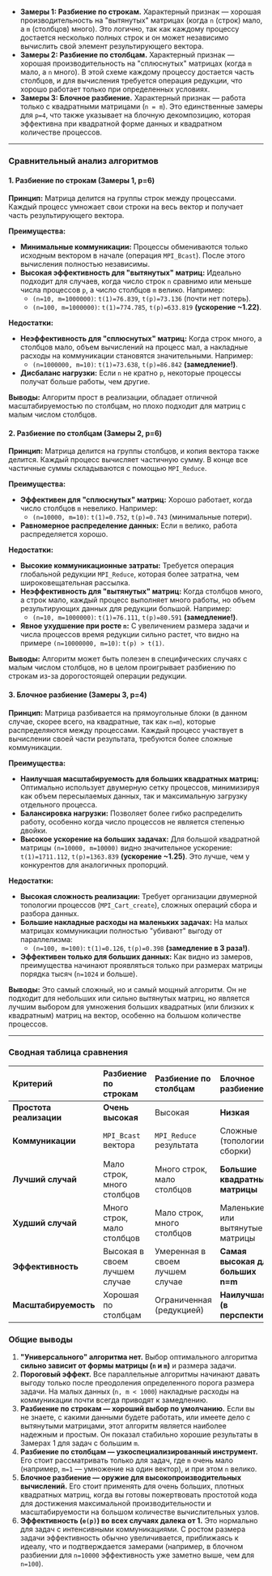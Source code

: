 *   **Замеры 1: Разбиение по строкам.** Характерный признак — хорошая производительность на "вытянутых" матрицах (когда `n` (строк) мало, а `m` (столбцов) много). Это логично, так как каждому процессу достается несколько полных строк и он может независимо вычислить свой элемент результирующего вектора.
*   **Замеры 2: Разбиение по столбцам.** Характерный признак — хорошая производительность на "сплюснутых" матрицах (когда `m` мало, а `n` много). В этой схеме каждому процессу достается часть столбцов, и для вычисления требуется операция редукции, что хорошо работает только при определенных условиях.
*   **Замеры 3: Блочное разбиение.** Характерный признак — работа только с квадратными матрицами (`n = m`). Это единственные замеры для `p=4`, что также указывает на блочную декомпозицию, которая эффективна при квадратной форме данных и квадратном количестве процессов.

---

### Сравнительный анализ алгоритмов

#### 1. Разбиение по строкам (Замеры 1, p=6)

**Принцип:** Матрица делится на группы строк между процессами. Каждый процесс умножает свои строки на весь вектор и получает часть результирующего вектора.

**Преимущества:**
*   **Минимальные коммуникации:** Процессы обмениваются только исходным вектором в начале (операция `MPI_Bcast`). После этого вычисления полностью независимы.
*   **Высокая эффективность для "вытянутых" матриц:** Идеально подходит для случаев, когда число строк `n` сравнимо или меньше числа процессов `p`, а число столбцов `m` велико. Например:
    *   `(n=10, m=1000000)`: `t(1)=76.839`, `t(p)=73.136` (почти нет потерь).
    *   `(n=100, m=1000000)`: `t(1)=774.785`, `t(p)=633.819` **(ускорение ~1.22)**.

**Недостатки:**
*   **Неэффективность для "сплюснутых" матриц:** Когда строк много, а столбцов мало, объем вычислений на процесс мал, а накладные расходы на коммуникации становятся значительными. Например:
    *   `(n=1000000, m=10)`: `t(1)=73.638`, `t(p)=86.842` **(замедление!)**.
*   **Дисбаланс нагрузки:** Если `n` не кратно `p`, некоторые процессы получат больше работы, чем другие.

**Выводы:** Алгоритм прост в реализации, обладает отличной масштабируемостью по столбцам, но плохо подходит для матриц с малым числом столбцов.

#### 2. Разбиение по столбцам (Замеры 2, p=6)

**Принцип:** Матрица делится на группы столбцов, и копия вектора также делится. Каждый процесс вычисляет частичную сумму. В конце все частичные суммы складываются с помощью `MPI_Reduce`.

**Преимущества:**
*   **Эффективен для "сплюснутых" матриц:** Хорошо работает, когда число столбцов `m` невелико. Например:
    *   `(n=10000, m=10)`: `t(1)=0.752`, `t(p)=0.743` (минимальные потери).
*   **Равномерное распределение данных:** Если `m` велико, работа распределяется хорошо.

**Недостатки:**
*   **Высокие коммуникационные затраты:** Требуется операция глобальной редукции `MPI_Reduce`, которая более затратна, чем широковещательная рассылка.
*   **Неэффективность для "вытянутых" матриц:** Когда столбцов много, а строк мало, каждый процесс выполняет много работы, но объем результирующих данных для редукции большой. Например:
    *   `(n=10, m=1000000)`: `t(1)=76.111`, `t(p)=80.591` **(замедление!)**.
*   **Явное ухудшение при росте `n`:** С увеличением размера задачи и числа процессов время редукции сильно растет, что видно на примере `(n=10000000, m=10)`: `t(p) > t(1)`.

**Выводы:** Алгоритм может быть полезен в специфических случаях с малым числом столбцов, но в целом проигрывает разбиению по строкам из-за дорогостоящей операции редукции.

#### 3. Блочное разбиение (Замеры 3, p=4)

**Принцип:** Матрица разбивается на прямоугольные блоки (в данном случае, скорее всего, на квадратные, так как `n=m`), которые распределяются между процессами. Каждый процесс участвует в вычислении своей части результата, требуются более сложные коммуникации.


**Преимущества:**
*   **Наилучшая масштабируемость для больших квадратных матриц:** Оптимально использует двумерную сетку процессов, минимизируя как объем пересылаемых данных, так и максимальную загрузку отдельного процесса.
*   **Балансировка нагрузки:** Позволяет более гибко распределить работу, особенно когда число процессов не является степенью двойки.
*   **Высокое ускорение на больших задачах:** Для большой квадратной матрицы `(n=10000, m=10000)` видно значительное ускорение: `t(1)=1711.112`, `t(p)=1363.839` **(ускорение ~1.25)**. Это лучше, чем у конкурентов для аналогичных пропорций.

**Недостатки:**
*   **Высокая сложность реализации:** Требует организации двумерной топологии процессов (`MPI_Cart_create`), сложных операций сбора и разбора данных.
*   **Большие накладные расходы на маленьких задачах:** На малых матрицах коммуникации полностью "убивают" выгоду от параллелизма:
    *   `(n=100, m=100)`: `t(1)=0.126`, `t(p)=0.398` **(замедление в 3 раза!)**.
*   **Эффективен только для больших данных:** Как видно из замеров, преимущества начинают проявляться только при размерах матрицы порядка тысяч (`n=1024` и больше).

**Выводы:** Это самый сложный, но и самый мощный алгоритм. Он не подходит для небольших или сильно вытянутых матриц, но является лучшим выбором для умножения больших квадратных (или близких к квадратным) матриц на вектор, особенно на большом количестве процессов.

---

### Сводная таблица сравнения

| Критерий | Разбиение по строкам | Разбиение по столбцам | Блочное разбиение |
| :--- | :--- | :--- | :--- |
| **Простота реализации** | **Очень высокая** | Высокая | **Низкая** |
| **Коммуникации** | `MPI_Bcast` вектора | `MPI_Reduce` результата | Сложные (топологии, сборки) |
| **Лучший случай** | Мало строк, много столбцов | Много строк, мало столбцов | **Большие квадратные матрицы** |
| **Худший случай** | Много строк, мало столбцов | Мало строк, много столбцов | Маленькие или вытянутые матрицы |
| **Эффективность** | Высокая в своем лучшем случае | Умеренная в своем лучшем случае | **Самая высокая для больших n=m** |
| **Масштабируемость** | Хорошая по столбцам | Ограниченная (редукцией) | **Наилучшая (в перспективе)** |

### Общие выводы

1.  **"Универсального" алгоритма нет.** Выбор оптимального алгоритма **сильно зависит от формы матрицы (`n` и `m`)** и размера задачи.
2.  **Пороговый эффект.** Все параллельные алгоритмы начинают давать выгоду только после преодоления определенного порога размера задачи. На малых данных (`n, m < 1000`) накладные расходы на коммуникации почти всегда приводят к замедлению.
3.  **Разбиение по строкам — хороший выбор по умолчанию.** Если вы не знаете, с какими данными будете работать, или имеете дело с вытянутыми матрицами, этот алгоритм является наиболее надежным и простым. Он показал стабильно хорошие результаты в Замерах 1 для задач с большим `m`.
4.  **Разбиение по столбцам — узкоспециализированный инструмент.** Его стоит рассматривать только для задач, где `m` очень мало (например, `m=1` — умножение на один вектор), и при этом `n` велико.
5.  **Блочное разбиение — оружие для высокопроизводительных вычислений.** Его стоит применять для очень больших, плотных квадратных матриц, когда вы готовы пожертвовать простотой кода для достижения максимальной производительности и масштабируемости на большом количестве вычислительных узлов.
6.  **Эффективность (`e(p)`) во всех случаях далека от 1.** Это нормально для задач с интенсивными коммуникациями. С ростом размера задачи эффективность обычно увеличивается, приближаясь к идеалу, что и подтверждается замерами (например, в блочном разбиении для `n=10000` эффективность уже заметно выше, чем для `n=100`).
